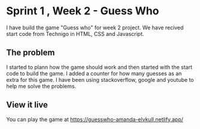 # Sprint 1 , Week 2 - Guess Who 

I have build the game "Guess who" for week 2 project. We have recived start code from Technigo in HTML, CSS and Javascript. 


## The problem

I started to plann how the game should work and then started with the start code to build the game. I added a counter for how many guesses as an extra for this game. 
I have been using stackoverflow, google and youtube to help me solve the problems. 

## View it live
You can play the game at https://guesswho-amanda-elvkull.netlify.app/
